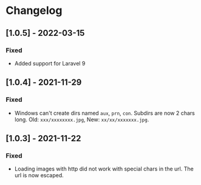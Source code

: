 # Changelog

## [1.0.5] - 2022-03-15

### Fixed

- Added support for Laravel 9

## [1.0.4] - 2021-11-29

### Fixed

- Windows can't create dirs named `aux`, `prn`, `con`. Subdirs are now 2 chars long. Old: `xxx/xxxxxxxx.jpg`, New: `xx/xx/xxxxxxx.jpg`.

## [1.0.3] - 2021-11-22

### Fixed

- Loading images with http did not work with special chars in the url. The url is now escaped.
